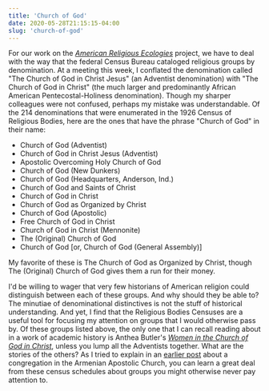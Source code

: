 ```yaml
---
title: 'Church of God'
date: 2020-05-28T21:15:15-04:00
slug: 'church-of-god'
---
```


For our work on the [*American Religious Ecologies*](https://religiousecologies.org/) project, we have to deal with the way that the federal Census Bureau cataloged religious groups by denomination. At a meeting this week, I conflated the denomination called "The Church of God in Christ Jesus" (an Adventist denomination) with "The Church of God in Christ" (the much larger and predominantly African American Pentecostal-Holiness denomination). Though my sharper colleagues were not confused, perhaps my mistake was understandable. Of the 214 denominations that were enumerated in the 1926 Census of Religious Bodies, here are the ones that have the phrase "Church of God" in their name:

- Church of God (Adventist)
- Church of God in Christ Jesus (Adventist)
- Apostolic Overcoming Holy Church of God
- Church of God (New Dunkers)
- Church of God (Headquarters, Anderson, Ind.)
- Church of God and Saints of Christ
- Church of God in Christ
- Church of God as Organized by Christ
- Church of God (Apostolic)
- Free Church of God in Christ
- Church of God in Christ (Mennonite)
- The (Original) Church of God
- Church of God [or, Church of God (General Assembly)]

My favorite of these is The Church of God as Organized by Christ, though The (Original) Church of God gives them a run for their money.

I'd be willing to wager that very few historians of American religion could distinguish between each of these groups. And why should they be able to? The minutiae of denominational distinctives is not the stuff of historical understanding. And yet, I find that the Religious Bodies Censuses are a useful tool for focusing my attention on groups that I would otherwise pass by. Of these groups listed above, the only one that I can recall reading about in a work of academic history is Anthea Butler's [*Women in the Church of God in Christ*](https://uncpress.org/book/9780807858080/women-in-the-church-of-god-in-christ/), unless you lump all the Adventists together. What are the stories of the others? As I tried to explain in an [earlier post](https://religiousecologies.org/blog/what-can-you-learn-from-a-census-schedule/) about a congregation in the Armenian Apostolic Church, you can learn a great deal from these census schedules about groups you might otherwise never pay attention to.
